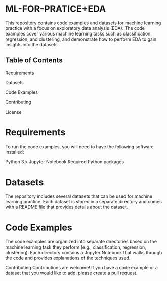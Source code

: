 # ML-FOR-PRATICE+EDA
This repository contains code examples and datasets for machine learning practice with a focus on exploratory data analysis (EDA). The code examples cover various machine learning tasks such as classification, regression, and clustering, and demonstrate how to perform EDA to gain insights into the datasets.

## Table of Contents
Requirements 

Datasets

Code Examples

Contributing

License

# Requirements
To run the code examples, you will need to have the following software installed:

Python 3.x
Jupyter Notebook
Required Python packages 

# Datasets
The repository includes several datasets that can be used for machine learning practice. Each dataset is stored in a separate directory and comes with a README file that provides details about the dataset.

# Code Examples
The code examples are organized into separate directories based on the machine learning task they perform (e.g., classification, regression, clustering). Each directory contains a Jupyter Notebook that walks through the code and provides explanations of the techniques used.

Contributing
Contributions are welcome! If you have a code example or a dataset that you would like to add, please create a pull request.

<!-- # License
This repository is licensed under the MIT License. See the LICENSE file for details. -->
